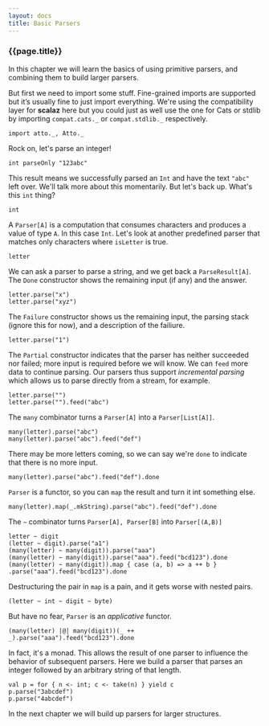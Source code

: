 ```yaml
---
layout: docs
title: Basic Parsers
---
```


### {{page.title}}

In this chapter we will learn the basics of using primitive parsers, and combining them to build larger parsers.

But first we need to import some stuff. Fine-grained imports are supported but it’s usually fine to just import everything. We're using the compatibility layer for **scalaz** here but you could just as well use the one for Cats or stdlib by importing `compat.cats._` or `compat.stdlib._` respectively.

```tut:silent
import atto._, Atto._
```

Rock on, let's parse an integer!

```tut
int parseOnly "123abc"
```

This result means we successfully parsed an `Int` and have the text `"abc"` left over. We'll talk more about this momentarily. But let's back up. What's this `int` thing?

```tut
int
```

A `Parser[A]` is a computation that consumes characters and produces a value of type `A`. In this case `Int`. Let's look at another predefined parser that matches only characters where `isLetter` is true.

```tut
letter
```

We can ask a parser to parse a string, and we get back a `ParseResult[A]`. The `Done` constructor shows the remaining input (if any) and the answer.

```tut
letter.parse("x")
letter.parse("xyz")
```

The `Failure` constructor shows us the remaining input, the parsing stack (ignore this for now), and a description of the failiure.

```tut
letter.parse("1")
```

The `Partial` constructor indicates that the parser has neither succeeded nor failed; more input is required before we will know. We can `feed` more data to continue parsing. Our parsers thus support *incremental parsing* which allows us to parse directly from a stream, for example.

```tut
letter.parse("")
letter.parse("").feed("abc")
```

The `many` combinator turns a `Parser[A]` into a `Parser[List[A]]`.

```tut
many(letter).parse("abc")
many(letter).parse("abc").feed("def")
```

There may be more letters coming, so we can say we're `done` to indicate that there is no more input.

```tut
many(letter).parse("abc").feed("def").done
```

`Parser` is a functor, so you can `map` the result and turn it int something else.

```tut
many(letter).map(_.mkString).parse("abc").feed("def").done
```

The `~` combinator turns `Parser[A], Parser[B]` into `Parser[(A,B)]`

```tut
letter ~ digit
(letter ~ digit).parse("a1")
(many(letter) ~ many(digit)).parse("aaa")
(many(letter) ~ many(digit)).parse("aaa").feed("bcd123").done
(many(letter) ~ many(digit)).map { case (a, b) => a ++ b } .parse("aaa").feed("bcd123").done
```

Destructuring the pair in `map` is a pain, and it gets worse with nested pairs.

```tut
(letter ~ int ~ digit ~ byte)
```

But have no fear, `Parser` is an *applicative* functor.

```tut
(many(letter) |@| many(digit))(_ ++ _).parse("aaa").feed("bcd123").done
```

In fact, it's a monad. This allows the result of one parser to influence the behavior of subsequent parsers. Here we build a parser that parses an integer followed by an arbitrary string of that length.

```tut
val p = for { n <- int; c <- take(n) } yield c
p.parse("3abcdef")
p.parse("4abcdef")
```

In the next chapter we will build up parsers for larger structures.

